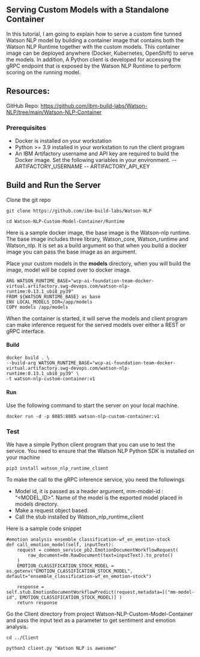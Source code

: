 ## Serving Custom Models with a Standalone Container

In this tutorial, I am going to explain how to serve a custom fine tunned Watson NLP model by building a container image that contains both the Watson NLP Runtime together with the custom models. This container image can be deployed anywhere (Docker, Kubernetes, OpenShift) to serve the models. 
In addition, A Python client is developed for accessing the gRPC endpoint that is exposed by the Watson NLP Runtime to perform scoring on the running model.

## Resources:
GitHub Repo: https://github.com/ibm-build-labs/Watson-NLP/tree/main/Watson-NLP-Container
### Prerequisites
- Docker is installed on your workstation
- Python >= 3.9 installed in your workstation to run the client program
- An IBM Artifactory username and API key are required to build the Docker image. Set the following variables in your environment.
 -- ARTIFACTORY_USERNAME
 -- ARTIFACTORY_API_KEY

## Build and Run the Server
Clone the git repo 
```
git clone https://github.com/ibm-build-labs/Watson-NLP
```
```
cd Watson-NLP-Custom-Model-Container/Runtime
```

Here is a sample docker image, the base image is the Watson-nlp runtime. The base image includes three library, Watson_core, Watson_runtime and Watson_nlp. It is set as a build argument so that when you build a docker image you can pass the base image as an argument.

Place your custom models in the **models** directory, when you will build the image, model will be copied over to docker image.

```
ARG WATSON_RUNTIME_BASE="wcp-ai-foundation-team-docker-virtual.artifactory.swg-devops.com/watson-nlp-runtime:0.13.1_ubi8_py39"
FROM ${WATSON_RUNTIME_BASE} as base
ENV LOCAL_MODELS_DIR=/app/models
COPY models /app/models
```

When the container is started, it will serve the models and client program can make inference request for the served models over either a REST or gRPC interface.

#### Build
```
docker build . \
--build-arg WATSON_RUNTIME_BASE="wcp-ai-foundation-team-docker-virtual.artifactory.swg-devops.com/watson-nlp-runtime:0.13.1_ubi8_py39" \
-t watson-nlp-custom-container:v1
```
#### Run

Use the following command to start the server on your local machine.
```
docker run -d -p 8085:8085 watson-nlp-custom-container:v1
```
### Test

We have a simple Python client program that you can use to test the service. You need to ensure that the Watson NLP Python SDK is installed on your machine
```
pip3 install watson_nlp_runtime_client
```
To make the call to the gRPC inference service, you need the followings
- Model id, it is passed as a header argument, mm-model-id : “<MODEL_ID>”. Name of the model is the exported model placed in models directory.
- Make a request object based. 
- Call the stub installed by Watson_nlp_runtime_client

Here is a sample code snippet
```
#emotion analysis ensemble_classification-wf_en_emotion-stock
def call_emotion_model(self, inputText):
    request = common_service_pb2.EmotionDocumentWorkflowRequest(
        raw_document=dm.RawDocument(text=inputText).to_proto()
    )
    EMOTION_CLASSIFICATION_STOCK_MODEL = os.getenv("EMOTION_CLASSIFICATION_STOCK_MODEL", default="ensemble_classification-wf_en_emotion-stock")
        
    response = self.stub.EmotionDocumentWorkflowPredict(request,metadata=[("mm-model-id", EMOTION_CLASSIFICATION_STOCK_MODEL)] )
    return response
```
Go the Client directory from project Watson-NLP-Custom-Model-Container and pass the input text as a parameter to get sentiment and emotion analysis.
```
cd ../Client
```
```
python3 client.py "Watson NLP is awesome"
```
